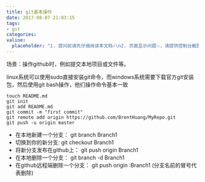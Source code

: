 ```yaml
---
title: git基本操作
date: 2017-08-07 21:03:15
tags:
- git
categories:
valine:
  placeholder: "1. 提问前请先仔细阅读本文档⚡\n2. 页面显示问题💥，请提供控制台截图📸或者您的测试网址\n3. 其他任何报错💣，请提供详细描述和截图📸，祝食用愉快💪"
---
```


场景：操作github时，例如提交本地项目或文件等。

linux系统可以使用sudo直接安装git命令，而windows系统需要下载官方git安装包，然后使用git bash操作，他们操作命令基本一致

```
touch README.md
git init
git add README.md
git commit -m "first commit"
git remote add origin https://github.com/BrentHuang/MyRepo.git
git push -u origin master
```

- 在本地新建一个分支： git branch Branch1
- 切换到你的新分支: git checkout Branch1
- 将新分支发布在github上： git push origin Branch1
- 在本地删除一个分支： git branch -d Branch1
- 在github远程端删除一个分支： git push origin :Branch1   (分支名前的冒号代表删除)
